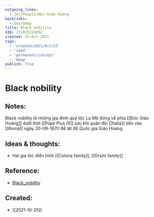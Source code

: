 ```yaml
---
outgoing_links:
  - Zet/People/Đức Giáo Hoàng
backlinks:
  - Zet/Qmap
title: Black nobility
UID: 211025224652
created: 25-Oct-2021
tags:
  - 'created/2021/Oct/25'
  - 'seed'
  - 'permanent/concept'
  - 'Qmap'
publish: True
---
```

# Black nobility

## Notes:
Black nobility là những gia đình quý tộc La Mã đứng về phía [[Đức Giáo Hoàng]] dưới thời [[Pope Pius IX]] sau khi quân đội [[Italia]] tiến vào [[Roma]] ngày 20-09-1870 để lật đổ Quốc gia Giáo Hoàng

## Ideas & thoughts:
- Hai gia tộc điển hình [[Colona family]], [[Orsini family]]

## Reference:
- [Black_nobility](https://en.wikipedia.org/wiki/Black_nobility)
## Created:
- [[2021-10-25]]
